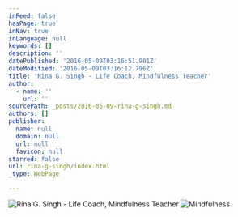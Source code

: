 ```yaml
---
inFeed: false
hasPage: true
inNav: true
inLanguage: null
keywords: []
description: ''
datePublished: '2016-05-09T03:16:51.901Z'
dateModified: '2016-05-09T03:16:12.796Z'
title: 'Rina G. Singh - Life Coach, Mindfulness Teacher'
author:
  - name: ''
    url: ''
sourcePath: _posts/2016-05-09-rina-g-singh.md
authors: []
publisher:
  name: null
  domain: null
  url: null
  favicon: null
starred: false
url: rina-g-singh/index.html
_type: WebPage

---
```

![Rina G. Singh - Life Coach, Mindfulness Teacher](https://s3-us-west-2.amazonaws.com/the-grid-img/p/83a32130a096e300ae95e89cde454dab18657a0b.jpg)
![Mindfulness](https://s3-us-west-2.amazonaws.com/the-grid-img/p/bbf900d07ce1f769edd18d3a4eabcaab86bd9508.jpg)